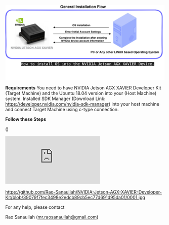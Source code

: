 

![NVIDIA-Jetson-AGX-XAVIER-Developer-Kit](https://github.com/Rao-Sanaullah/NVIDIA-Jetson-AGX-XAVIER-Developer-Kit/blob/90a762c0d6875cfa71c346768e92c756523db2e9/10.png)


**Requirements**
You need to have NVIDIA Jetson AGX XAVIER Developer Kit (Target Machine) and the Ubuntu 18.04 version into your (Host Machine) system. 
Installed SDK Manager (Download Link: https://developer.nvidia.com/nvidia-sdk-manager) into your host machine and connect Target Machine using c-type connection.

**Follow these Steps**

()

![NVIDIA-Jetson-AGX-XAVIER-Developer-Kit](https://github.com/Rao-Sanaullah/NVIDIA-Jetson-AGX-XAVIER-Developer-Kit/blob/53b89c5360583671daa4c1d609b03886bbbaddde/Jetson.pdf)


https://github.com/Rao-Sanaullah/NVIDIA-Jetson-AGX-XAVIER-Developer-Kit/blob/39079f7fec3498e2edcb89cb5ec77d691d95da01/0001.jpg

For any help, please contact


Rao Sanaullah (mr.raosanaullah@gmail.com)
